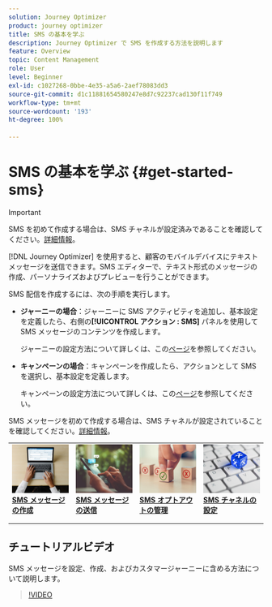 ```yaml
---
solution: Journey Optimizer
product: journey optimizer
title: SMS の基本を学ぶ
description: Journey Optimizer で SMS を作成する方法を説明します
feature: Overview
topic: Content Management
role: User
level: Beginner
exl-id: c1027268-0bbe-4e35-a5a6-2aef78083dd3
source-git-commit: d1c11881654580247e8d7c92237cad130f11f749
workflow-type: tm+mt
source-wordcount: '193'
ht-degree: 100%

---
```


# SMS の基本を学ぶ {#get-started-sms}

>[!IMPORTANT]
>
>SMS を初めて作成する場合は、SMS チャネルが設定済みであることを確認してください。[詳細情報](sms-configuration.md)。

[!DNL Journey Optimizer] を使用すると、顧客のモバイルデバイスにテキストメッセージを送信できます。SMS エディターで、テキスト形式のメッセージの作成、パーソナライズおよびプレビューを行うことができます。

SMS 配信を作成するには、次の手順を実行します。

* **ジャーニーの場合**：ジャーニーに SMS アクティビティを追加し、基本設定を定義したら、右側の&#x200B;**[!UICONTROL アクション : SMS]** パネルを使用して SMS メッセージのコンテンツを作成します。

   ジャーニーの設定方法について詳しくは、この[ページ](../building-journeys/journey-gs.md)を参照してください。

* **キャンペーンの場合**：キャンペーンを作成したら、アクションとして SMS を選択し、基本設定を定義します。

   キャンペーンの設定方法について詳しくは、この[ページ](../campaigns/create-campaign.md#configure)を参照してください。

SMS メッセージを初めて作成する場合は、SMS チャネルが設定されていることを確認してください。[詳細情報](sms-configuration.md)。

<table style="table-layout:fixed"><tr style="border: 0;">
<td>
<a href="create-sms.md">
<img alt="リード" src="../assets/do-not-localize/sms-create.jpeg">
</a>
<div><a href="create-sms.md"><strong>SMS メッセージの作成</strong>
</div>
<p>
</td>
<td>
<a href="send-sms.md">
<img alt="低頻度" src="../assets/do-not-localize/sms-sending.jpg">
</a>
<div>
<a href="send-sms.md"><strong>SMS メッセージの送信</strong></a>
</div>
<p></td>
<td>
<a href="sms-opt-out.md">
<img alt="検証" src="../assets/do-not-localize/sms-opt-out.jpg">
</a>
<div>
<a href="sms-opt-out.md"><strong>SMS オプトアウトの管理</strong></a>
</div>
<p>
</td>
<td>
<a href="sms-configuration.md">
<img alt="検証" src="../assets/do-not-localize/sms-config.jpg">
</a>
<div>
<a href="sms-configuration.md"><strong>SMS チャネルの設定</strong></a>
</div>
<p>
</td>
</tr></table>

## チュートリアルビデオ

SMS メッセージを設定、作成、およびカスタマージャーニーに含める方法について説明します。

>[!VIDEO](https://video.tv.adobe.com/v/344460?quality=12)
